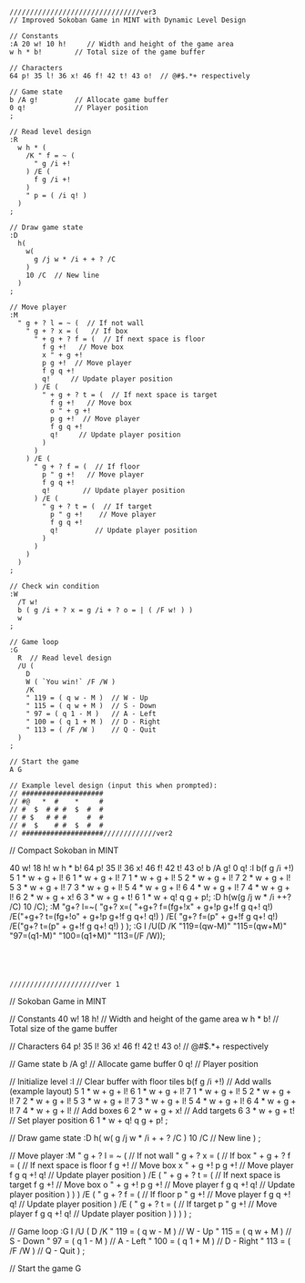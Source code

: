  

```
////////////////////////////////ver3
// Improved Sokoban Game in MINT with Dynamic Level Design

// Constants
:A 20 w! 10 h!     // Width and height of the game area
w h * b!        // Total size of the game buffer

// Characters
64 p! 35 l! 36 x! 46 f! 42 t! 43 o!  // @#$.*+ respectively

// Game state
b /A g!         // Allocate game buffer
0 q!            // Player position
;

// Read level design
:R
  w h * (
    /K " f = ~ (
      " g /i +!
    ) /E (
      f g /i +!
    )
    " p = ( /i q! )
  )
;

// Draw game state
:D
  h(
    w(
      g /j w * /i + + ? /C
    )
    10 /C  // New line
  )
;

// Move player
:M
  " g + ? l = ~ (  // If not wall
    " g + ? x = (   // If box
      " + g + ? f = (  // If next space is floor
        f g +!   // Move box
        x " + g +!
        p g +!  // Move player
        f g q +!
        q!     // Update player position
      ) /E (
        " + g + ? t = (  // If next space is target
          f g +!   // Move box
          o " + g +!
          p g +!  // Move player
          f g q +!
          q!     // Update player position
        )
      )
    ) /E (
      " g + ? f = (  // If floor
        p " g +!   // Move player
        f g q +!
        q!        // Update player position
      ) /E (
        " g + ? t = (  // If target
          p " g +!    // Move player
          f g q +!
          q!         // Update player position
        )
      )
    )
  )
;

// Check win condition
:W
  /T w!
  b ( g /i + ? x = g /i + ? o = | ( /F w! ) )
  w
;

// Game loop
:G
  R  // Read level design
  /U (
    D
    W ( `You win!` /F /W )
    /K
    " 119 = ( q w - M )  // W - Up
    " 115 = ( q w + M )  // S - Down
    " 97 = ( q 1 - M )   // A - Left
    " 100 = ( q 1 + M )  // D - Right
    " 113 = ( /F /W )    // Q - Quit
  )
;

// Start the game
A G

// Example level design (input this when prompted):
// ####################
// #@   *  #    *     #
// #  $  # # #  $  #  #
// # $   # # #     #  #
// #  $    # #  $  #  #
// ####################/////////////ver2
```

// Compact Sokoban in MINT

40 w! 18 h! w h * b! 64 p! 35 l! 36 x! 46 f! 42 t! 43 o! b /A g! 0 q!
:I b(f g /i +!)
5 1 * w + g + l! 6 1 * w + g + l! 7 1 * w + g + l! 5 2 * w + g + l! 7 2 * w + g + l!
5 3 * w + g + l! 7 3 * w + g + l! 5 4 * w + g + l! 6 4 * w + g + l! 7 4 * w + g + l!
6 2 * w + g + x! 6 3 * w + g + t! 6 1 * w + q! q g + p!;
:D h(w(g /j w * /i ++? /C) 10 /C);
:M "g+? l=~(
  "g+? x=(
    "+g+? f=(fg+!x" + g+!p g+!f g q+! q!)
    /E("+g+? t=(fg+!o" + g+!p g+!f g q+! q!)
  ) /E(
    "g+? f=(p" + g+!f g q+! q!)
    /E("g+? t=(p" + g+!f g q+! q!)
  )
);
:G I /U(D /K "119=(qw-M)" "115=(qw+M)" "97=(q1-M)" "100=(q1+M)" "113=(/F /W));
```




//////////////////////ver 1 
```
// Sokoban Game in MINT

// Constants
40 w! 18 h!     // Width and height of the game area
w h * b!        // Total size of the game buffer

// Characters
64 p! 35 l! 36 x! 46 f! 42 t! 43 o!  // @#$.*+ respectively

// Game state
b /A g!         // Allocate game buffer
0 q!            // Player position

// Initialize level
:I
  // Clear buffer with floor tiles
  b(f g /i +!)
  // Add walls (example layout)
  5 1 * w + g + l!
  6 1 * w + g + l!
  7 1 * w + g + l!
  5 2 * w + g + l!
  7 2 * w + g + l!
  5 3 * w + g + l!
  7 3 * w + g + l!
  5 4 * w + g + l!
  6 4 * w + g + l!
  7 4 * w + g + l!
  // Add boxes
  6 2 * w + g + x!
  // Add targets
  6 3 * w + g + t!
  // Set player position
  6 1 * w + q!
  q g + p!
;

// Draw game state
:D
  h(
    w(
      g /j w * /i + + ? /C
    )
    10 /C  // New line
  )
;

// Move player
:M
  " g + ? l = ~ (  // If not wall
    " g + ? x = (   // If box
      " + g + ? f = (  // If next space is floor
        f g +!   // Move box
        x " + g +!
        p g +!  // Move player
        f g q +!
        q!     // Update player position
      ) /E (
        " + g + ? t = (  // If next space is target
          f g +!   // Move box
          o " + g +!
          p g +!  // Move player
          f g q +!
          q!     // Update player position
        )
      )
    ) /E (
      " g + ? f = (  // If floor
        p " g +!   // Move player
        f g q +!
        q!        // Update player position
      ) /E (
        " g + ? t = (  // If target
          p " g +!    // Move player
          f g q +!
          q!         // Update player position
        )
      )
    )
  )
;

// Game loop
:G
  I
  /U (
    D
    /K
    " 119 = ( q w - M )  // W - Up
    " 115 = ( q w + M )  // S - Down
    " 97 = ( q 1 - M )   // A - Left
    " 100 = ( q 1 + M )  // D - Right
    " 113 = ( /F /W )    // Q - Quit
  )
;

// Start the game
G
```
 

 
